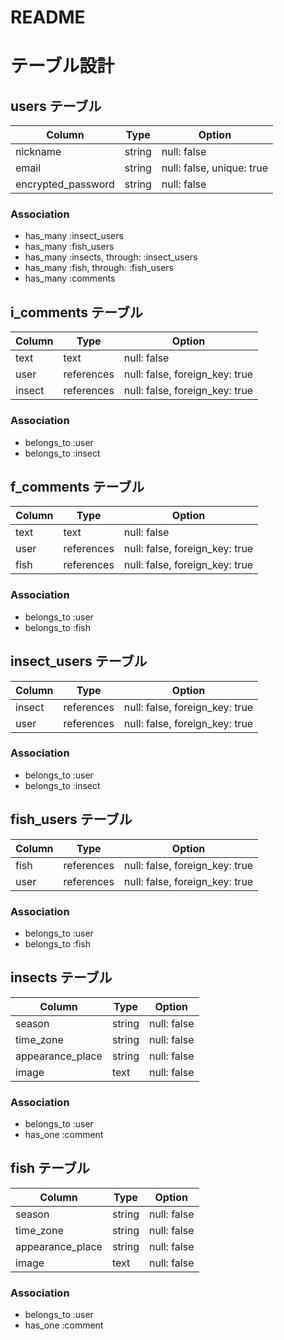# README

# テーブル設計

## users テーブル

| Column                    | Type   | Option                    |
| ------------------------- | ------ | ------------------------- |
| nickname                  | string | null: false               |
| email                     | string | null: false, unique: true |
| encrypted_password        | string | null: false               |

### Association

- has_many :insect_users
- has_many :fish_users
- has_many :insects, through: :insect_users
- has_many :fish, through: :fish_users
- has_many :comments


## i_comments テーブル
 
| Column | Type       | Option                         |
| ------ | ---------- | ------------------------------ |
| text   | text       | null: false                    |
| user   | references | null: false, foreign_key: true |
| insect | references | null: false, foreign_key: true |

### Association

- belongs_to :user
- belongs_to :insect


## f_comments テーブル
 
| Column | Type       | Option                         |
| ------ | ---------- | ------------------------------ |
| text   | text       | null: false                    |
| user   | references | null: false, foreign_key: true |
| fish   | references | null: false, foreign_key: true |

### Association

- belongs_to :user
- belongs_to :fish


## insect_users テーブル

| Column   | Type       | Option                         |
| -------- | ---------- | ------------------------------ |
| insect   | references | null: false, foreign_key: true | 
| user     | references | null: false, foreign_key: true | 

### Association

- belongs_to :user
- belongs_to :insect

## fish_users テーブル

| Column | Type       | Option                         |
| ------ | ---------- | ------------------------------ |
| fish   | references | null: false, foreign_key: true | 
| user   | references | null: false, foreign_key: true | 

### Association

- belongs_to :user
- belongs_to :fish


## insects テーブル

| Column           | Type       | Option      |
| ---------------- | ---------- | ----------- |
| season           | string     | null: false |
| time_zone        | string     | null: false |
| appearance_place | string     | null: false |
| image            | text       | null: false | 

### Association

- belongs_to :user
- has_one :comment


## fish テーブル

| Column           | Type       | Option      |
| ---------------- | ---------- | ----------- |
| season           | string     | null: false |
| time_zone        | string     | null: false |
| appearance_place | string     | null: false |
| image            | text       | null: false | 

### Association

- belongs_to :user
- has_one :comment
